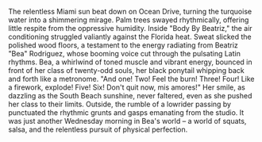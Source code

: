 The relentless Miami sun beat down on Ocean Drive, turning the turquoise water into a shimmering mirage.  Palm trees swayed rhythmically, offering little respite from the oppressive humidity. Inside "Body By Beatriz," the air conditioning struggled valiantly against the Florida heat.  Sweat slicked the polished wood floors, a testament to the energy radiating from  Beatriz "Bea" Rodriguez, whose booming voice cut through the pulsating Latin rhythms.  Bea, a whirlwind of toned muscle and vibrant energy, bounced in front of her class of twenty-odd souls, her black ponytail whipping back and forth like a metronome.  "And one! Two! Feel the burn!  Three! Four! Like a firework, explode! Five! Six!  Don't quit now, mis amores!"  Her smile, as dazzling as the South Beach sunshine, never faltered, even as she pushed her class to their limits.  Outside, the rumble of a lowrider passing by punctuated the rhythmic grunts and gasps emanating from the studio. It was just another Wednesday morning in Bea's world – a world of squats, salsa, and the relentless pursuit of physical perfection.
